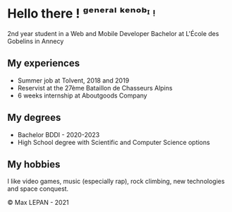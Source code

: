 # Hello there ! ᵍᵉⁿᵉʳᵃˡ ᵏᵉⁿᵒᵇᶦ ᵎ

2nd year student in a Web and Mobile Developer Bachelor at L'École des Gobelins in Annecy

## My experiences

- Summer job at Tolvent, 2018 and 2019
- Reservist at the 27ème Bataillon de Chasseurs Alpins
- 6 weeks internship at Aboutgoods Company

## My degrees

- Bachelor BDDI - 2020-2023
- High School degree with Scientific and Computer Science options

## My hobbies

I like video games, music (especially rap), rock climbing, new technologies and space conquest.

© Max LEPAN - 2021
